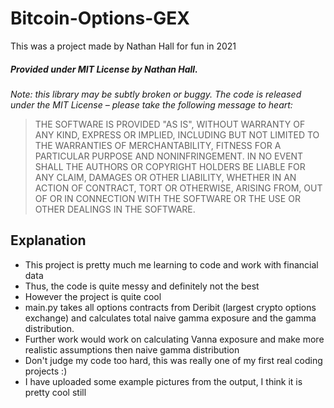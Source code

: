# Bitcoin-Options-GEX

This was a project made by Nathan Hall for fun in 2021

##### Provided under MIT License by Nathan Hall.
*Note: this library may be subtly broken or buggy. The code is released under
the MIT License – please take the following message to heart:*
> THE SOFTWARE IS PROVIDED "AS IS", WITHOUT WARRANTY OF ANY KIND, EXPRESS OR
IMPLIED, INCLUDING BUT NOT LIMITED TO THE WARRANTIES OF MERCHANTABILITY, FITNESS
FOR A PARTICULAR PURPOSE AND NONINFRINGEMENT. IN NO EVENT SHALL THE AUTHORS OR
COPYRIGHT HOLDERS BE LIABLE FOR ANY CLAIM, DAMAGES OR OTHER LIABILITY, WHETHER
IN AN ACTION OF CONTRACT, TORT OR OTHERWISE, ARISING FROM, OUT OF OR IN
CONNECTION WITH THE SOFTWARE OR THE USE OR OTHER DEALINGS IN THE SOFTWARE.

## Explanation
- This project is pretty much me learning to code and work with financial data
- Thus, the code is quite messy and definitely not the best
- However the project is quite cool
- main.py takes all options contracts from Deribit (largest crypto options exchange) and calculates total naive gamma exposure and the gamma distribution. 
- Further work would work on calculating Vanna exposure and make more realistic assumptions then naive gamma distribution
- Don't judge my code too hard, this was really one of my first real coding projects :)
- I have uploaded some example pictures from the output, I think it is pretty cool still
